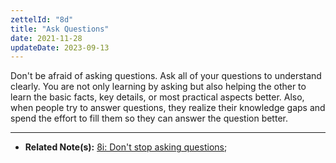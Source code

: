 ```yaml
---
zettelId: "8d"
title: "Ask Questions"
date: 2021-11-28
updateDate: 2023-09-13
---
```


Don't be afraid of asking questions. Ask all of your questions to understand clearly. You are not only learning by asking but also helping the other to learn the basic facts, key details, or most practical aspects better. Also, when people try to answer questions, they realize their knowledge gaps and spend the effort to fill them so they can answer the question better.

---

- **Related Note(s):** [8i: Don't stop asking questions](/notes/8i/);
